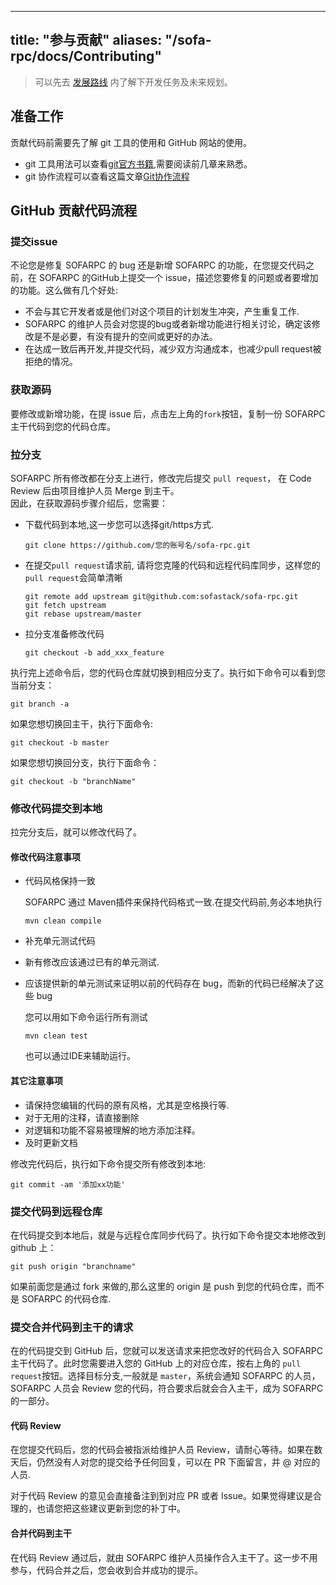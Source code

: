 
---
title: "参与贡献"
aliases: "/sofa-rpc/docs/Contributing"
---
> 可以先去 [发展路线](https://github.com/sofastack/sofa-rpc/wiki/RoadMap) 内了解下开发任务及未来规划。

## 准备工作

贡献代码前需要先了解 git 工具的使用和 GitHub 网站的使用。

* git 工具用法可以查看[git官方书籍](http://git-scm.com/book/zh/v1),需要阅读前几章来熟悉。
* git 协作流程可以查看这篇文章[Git协作流程](http://www.ruanyifeng.com/blog/2015/12/git-workflow.html)

## GitHub 贡献代码流程

### 提交issue

不论您是修复 SOFARPC 的 bug 还是新增 SOFARPC 的功能，在您提交代码之前，在 SOFARPC 的GitHub上提交一个 issue，描述您要修复的问题或者要增加的功能。这么做有几个好处:

* 不会与其它开发者或是他们对这个项目的计划发生冲突，产生重复工作.
* SOFARPC 的维护人员会对您提的bug或者新增功能进行相关讨论，确定该修改是不是必要，有没有提升的空间或更好的办法。
* 在达成一致后再开发,并提交代码，减少双方沟通成本，也减少pull request被拒绝的情况。

### 获取源码

要修改或新增功能，在提 issue 后，点击左上角的`fork`按钮，复制一份 SOFARPC 主干代码到您的代码仓库。

### 拉分支

SOFARPC 所有修改都在分支上进行，修改完后提交 `pull request`， 在 Code Review 后由项目维护人员 Merge 到主干。  
因此，在获取源码步骤介绍后，您需要：

* 下载代码到本地,这一步您可以选择git/https方式.

  ```plain
  git clone https://github.com/您的账号名/sofa-rpc.git 
  ```

* 在提交`pull request`请求前, 请将您克隆的代码和远程代码库同步，这样您的`pull request`会简单清晰

  ```plain
  git remote add upstream git@github.com:sofastack/sofa-rpc.git
  git fetch upstream
  git rebase upstream/master
  ```

* 拉分支准备修改代码

  ```plain
  git checkout -b add_xxx_feature
  ```

执行完上述命令后，您的代码仓库就切换到相应分支了。执行如下命令可以看到您当前分支：

  ```plain
  git branch -a
  ```

如果您想切换回主干，执行下面命令:

  ```plain
  git checkout -b master
  ```

如果您想切换回分支，执行下面命令：

  ```plain
  git checkout -b "branchName"
  ```

### 修改代码提交到本地

拉完分支后，就可以修改代码了。

#### 修改代码注意事项

* 代码风格保持一致

  SOFARPC 通过 Maven插件来保持代码格式一致.在提交代码前,务必本地执行

  ```plain
  mvn clean compile
  ```

* 补充单元测试代码
* 新有修改应该通过已有的单元测试.
* 应该提供新的单元测试来证明以前的代码存在 bug，而新的代码已经解决了这些 bug

  您可以用如下命令运行所有测试
  
  ```plain
  mvn clean test
  ```

  也可以通过IDE来辅助运行。

#### 其它注意事项

* 请保持您编辑的代码的原有风格，尤其是空格换行等.
* 对于无用的注释，请直接删除
* 对逻辑和功能不容易被理解的地方添加注释。
* 及时更新文档

修改完代码后，执行如下命令提交所有修改到本地:

  ```plain
  git commit -am '添加xx功能'
  ```

### 提交代码到远程仓库

在代码提交到本地后，就是与远程仓库同步代码了。执行如下命令提交本地修改到 github 上：

```plain
git push origin "branchname"
```

如果前面您是通过 fork 来做的,那么这里的 origin 是 push 到您的代码仓库，而不是 SOFARPC 的代码仓库.

### 提交合并代码到主干的请求

在的代码提交到 GitHub 后，您就可以发送请求来把您改好的代码合入 SOFARPC 主干代码了。此时您需要进入您的 GitHub 上的对应仓库，按右上角的 `pull request`按钮。选择目标分支,一般就是 `master`，系统会通知 SOFARPC 的人员， SOFARPC 人员会 Review 您的代码，符合要求后就会合入主干，成为 SOFARPC 的一部分。

#### 代码 Review

在您提交代码后，您的代码会被指派给维护人员 Review，请耐心等待。如果在数天后，仍然没有人对您的提交给予任何回复，可以在 PR 下面留言，并 @ 对应的人员.

对于代码 Review 的意见会直接备注到到对应 PR 或者 Issue。如果觉得建议是合理的，也请您把这些建议更新到您的补丁中。

#### 合并代码到主干

在代码 Review 通过后，就由 SOFARPC 维护人员操作合入主干了。这一步不用参与，代码合并之后，您会收到合并成功的提示。
